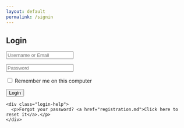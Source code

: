 ```yaml
---
layout: default
permalink: /signin
---
```

<!DOCTYPE HTML PUBLIC "-//W3C//DTD HTML 4.01 Transitional//EN" "http://www.w3.org/TR/html4/loose.dtd">
<html>
<head>
<link rel="stylesheet" type="text/css" href="main.css">
<style>
<html>
<head>
<title>Sign-in</title>
<style>
</style>
</head>
<body>
 <section class="container">
    <div class="login">
      <h1>Login</h1>
      <form method="post" action="signin.html">
        <p><input type="text" name="login" value="" placeholder="Username or Email"></p>
        <p><input type="password" name="password" value="" placeholder="Password"></p>
        <p class="remember_me">
          <label>
            <input type="checkbox" name="remember_me" id="remember_me">
            Remember me on this computer
          </label>
        </p>
        <p class="submit"><input type="submit" name="commit" value="Login"></p>
      </form>
    </div>

    <div class="login-help">
      <p>Forgot your password? <a href="registration.md">Click here to reset it</a>.</p>
    </div>
  </section>

</body>
</html>
